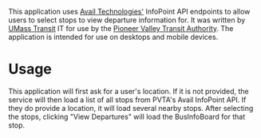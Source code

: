 This application uses [Avail Technologies'][avail] InfoPoint API
endpoints to allow users to select stops to view departure information for. It
was written by [UMass Transit][umts] IT for use by the [Pioneer Valley Transit
Authority][pvta]. The application is intended for use on desktops and mobile
devices.

Usage
==========
This application will first ask for a user's location. If it is not provided,
the service will then load a list of all stops from PVTA's Avail InfoPoint API.
If they do provide a location, it will load several nearby stops. After
selecting the stops, clicking "View Departures" will load the BusInfoBoard for
that stop.

[avail]: http://www.availtec.com/
[umts]: http://www.umass.edu/transit/
[pvta]: http://www.pvta.com/
